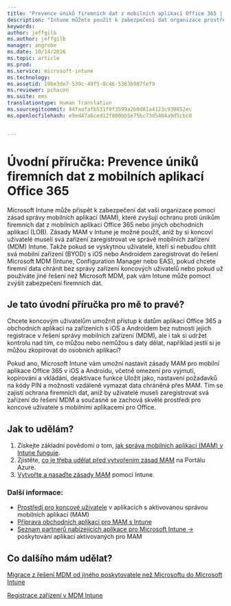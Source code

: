 ```yaml
---
title: "Prevence úniků firemních dat z mobilních aplikací Office 365 | Microsoft Intune"
description: "Intune můžete použít k zabezpečení dat organizace prostřednictvím zásad správy mobilních aplikací (MAM), které brání jejich úniku z mobilních aplikací Office 365 nebo z jiných obchodních aplikací (LOB)."
keywords: 
author: jeffgilb
ms.author: jeffgilb
manager: angrobe
ms.date: 10/14/2016
ms.topic: article
ms.prod: 
ms.service: microsoft-intune
ms.technology: 
ms.assetid: 19be3de7-539c-49f5-8c46-5363b987fef9
ms.reviewer: pchacon
ms.suite: ems
translationtype: Human Translation
ms.sourcegitcommit: 84faafafb531f0f3599a2b0d81a4123c930852ec
ms.openlocfilehash: e9ed47a6ced12f800bb5e75bc73d5404a9d5cbc0


---
```


# Úvodní příručka: Prevence úniků firemních dat z mobilních aplikací Office 365
Microsoft Intune může přispět k zabezpečení dat vaší organizace pomocí zásad správy mobilních aplikací (MAM), které zvyšují ochranu proti únikům firemních dat z mobilních aplikací Office 365 nebo jiných obchodních aplikací (LOB). Zásady MAM v Intune je možné použít, aniž by si koncoví uživatelé museli svá zařízení zaregistrovat ve správě mobilních zařízení (MDM) Intune. Takže pokud se vyskytnou uživatelé, kteří si nebudou chtít svá mobilní zařízení (BYOD) s iOS nebo Androidem zaregistrovat do řešení Microsoft MDM (Intune, Configuration Manager nebo EAS), pokud chcete firemní data chránit bez správy zařízení koncových uživatelů nebo pokud už používáte jiné řešení než Microsoft MDM, pak vám Intune může pomoct zvýšit zabezpečení firemních dat.   

## Je tato úvodní příručka pro mě to pravé?
Chcete koncovým uživatelům umožnit přístup k datům aplikací Office 365 a obchodních aplikací na zařízeních s iOS a Androidem bez nutnosti jejich registrace v řešení správy mobilních zařízení (MDM), ale i tak si udržet kontrolu nad tím, co můžou nebo nemůžou s daty dělat, například jestli si je můžou zkopírovat do osobních aplikací?

Pokud ano, Microsoft Intune vám umožní nastavit zásady MAM pro mobilní aplikace Office 365 v iOS a Androidu, včetně omezení pro vyjmutí, kopírování a vkládání, deaktivace funkce Uložit jako, nastavení požadavků na kódy PIN a možnosti vzdáleně vymazat data chráněná přes MAM.  Tím se zajistí ochrana firemních dat, aniž by uživatelé museli zaregistrovat svá zařízení do řešení MDM a současně se zachová skvělé prostředí pro koncové uživatele s mobilními aplikacemi pro Office.

## Jak to udělám?
1.  Získejte základní povědomí o tom, [jak správa mobilních aplikací (MAM) v Intune funguje](/intune/deploy-use/protect-app-data-using-mobile-app-management-policies-with-microsoft-intune).
2.  Zjistěte, [co je třeba udělat před vytvořením zásad MAM](/intune/deploy-use/get-ready-to-configure-mobile-app-management-policies-with-microsoft-intune) na Portálu Azure.
3.  [Vytvořte a nasaďte zásady MAM](/intune/deploy-use/get-ready-to-configure-mobile-app-management-policies-with-microsoft-intune) pomocí Intune.

### Další informace:
- [Prostředí pro koncové uživatele](/intune/deploy-use/end-user-experience-for-mam-enabled-apps-with-microsoft-intune) v aplikacích s aktivovanou správou mobilních aplikací (MAM)
- [Příprava obchodních aplikací pro MAM s Intune](/intune/deploy-use/decide-how-to-prepare-apps-for-mobile-application-management-with-microsoft-intune)
- <a href="https://www.microsoft.com/en-us/cloud-platform/microsoft-intune-partners" target="_blank"> Seznam partnerů nabízejících aplikace pro Microsoft Intune &rarr;</a> poskytování aplikací aktivovaných pro MAM

## Co dalšího mám udělat?
[Migrace z řešení MDM od jiného poskytovatele než Microsoftu do Microsoft Intune](/intune/deploy-use/migrate-to-intune)

[Registrace zařízení v MDM Intune](/intune/deploy-use/enroll-devices-in-microsoft-intune)



<!--HONumber=Oct16_HO3-->


